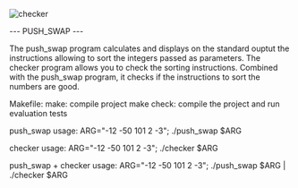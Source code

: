 ![checker](https://github.com/busshi/philosophers/actions/workflows/checker.yml/badge.svg)

--- PUSH_SWAP ---


The push_swap program calculates and displays on the standard ouptut the instructions allowing to sort the integers passed as parameters.
The checker program allows you to check the sorting instructions. Combined with the push_swap program, it checks if the instructions to sort the numbers are good.


Makefile:
make: compile project
make check: compile the project and run evaluation tests


push_swap usage:
ARG="-12 -50 101 2 -3"; ./push_swap $ARG


checker usage:
ARG="-12 -50 101 2 -3"; ./checker $ARG


push_swap + checker usage:
ARG="-12 -50 101 2 -3"; ./push_swap $ARG | ./checker $ARG
